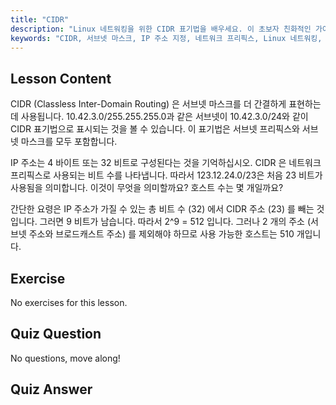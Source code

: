 ```yaml
---
title: "CIDR"
description: "Linux 네트워킹을 위한 CIDR 표기법을 배우세요. 이 초보자 친화적인 가이드를 통해 서브넷 마스크, IP 주소 지정 및 호스트 계산을 이해하세요. 네트워크 기술을 향상시키세요!"
keywords: "CIDR, 서브넷 마스크, IP 주소 지정, 네트워크 프리픽스, Linux 네트워킹, 초보자, 튜토리얼, 가이드"
---
```


## Lesson Content

CIDR (Classless Inter-Domain Routing) 은 서브넷 마스크를 더 간결하게 표현하는 데 사용됩니다. 10.42.3.0/255.255.255.0과 같은 서브넷이 10.42.3.0/24와 같이 CIDR 표기법으로 표시되는 것을 볼 수 있습니다. 이 표기법은 서브넷 프리픽스와 서브넷 마스크를 모두 포함합니다.

IP 주소는 4 바이트 또는 32 비트로 구성된다는 것을 기억하십시오. CIDR 은 네트워크 프리픽스로 사용되는 비트 수를 나타냅니다. 따라서 123.12.24.0/23은 처음 23 비트가 사용됨을 의미합니다. 이것이 무엇을 의미할까요? 호스트 수는 몇 개일까요?

간단한 요령은 IP 주소가 가질 수 있는 총 비트 수 (32) 에서 CIDR 주소 (23) 를 빼는 것입니다. 그러면 9 비트가 남습니다. 따라서 2^9 = 512 입니다. 그러나 2 개의 주소 (서브넷 주소와 브로드캐스트 주소) 를 제외해야 하므로 사용 가능한 호스트는 510 개입니다.

## Exercise

No exercises for this lesson.

## Quiz Question

No questions, move along!

## Quiz Answer
